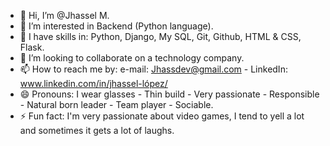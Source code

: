 - 👋 Hi, I’m @Jhassel M.
- 👀 I’m interested in Backend (Python language).
- 🌱 I have skills in: Python, Django, My SQL, Git, Github, HTML & CSS, Flask.
- 💞️ I’m looking to collaborate on a technology company.
- 📫 How to reach me by: e-mail: Jhassdev@gmail.com - LinkedIn: www.linkedin.com/in/jhassel-lópez/
- 😄 Pronouns: I wear glasses - Thin build - Very passionate - Responsible - Natural born leader - Team player - Sociable.
- ⚡ Fun fact: I'm very passionate about video games, I tend to yell a lot and sometimes it gets a lot of laughs. 

<!---
JhasselM/JhasselM is a ✨ special ✨ repository because its `README.md` (this file) appears on your GitHub profile.
You can click the Preview link to take a look at your changes.
--->
